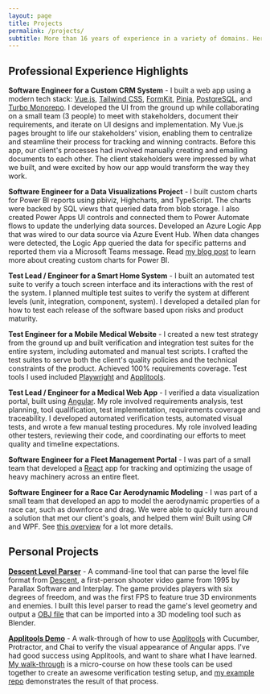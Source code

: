 ```yaml
---
layout: page
title: Projects
permalink: /projects/
subtitle: More than 16 years of experience in a variety of domains. Here are a few highlights.
---
```


## Professional Experience Highlights

**Software Engineer for a Custom CRM System** - I built a web app using a modern tech stack: [Vue.js](https://vuejs.org), [Tailwind CSS](https://tailwindcss.com/), [FormKit](https://formkit.com/), [Pinia](https://pinia.vuejs.org/), [PostgreSQL](https://www.postgresql.org/), and [Turbo Monorepo](https://turbo.build/repo). I developed the UI from the ground up while collaborating on a small team (3 people) to meet with stakeholders, document their requirements, and iterate on UI designs and implementation. My Vue.js pages brought to life our stakeholders' vision, enabling them to centralize and steamline their process for tracking and winning contracts. Before this app, our client's processes had involved manually creating and emailing documents to each other. The client stakeholders were impressed by what we built, and were excited by how our app would transform the way they work.

**Software Engineer for a Data Visualizations Project** - I built custom charts for Power BI reports using pbiviz, Highcharts, and TypeScript. The charts were backed by SQL views that queried data from blob storage. I also created Power Apps UI controls and connected them to Power Automate flows to update the underlying data sources. Developed an Azure Logic App that was wired to our data source via Azure Event Hub. When data changes were detected, the Logic App queried the data for specific patterns and reported them via a Microsoft Teams message. Read [my blog post](https://www.jeremyjarvis.net/2024/04/04/getting-started-with-custom-power-bi-charts.html) to learn more about creating custom charts for Power BI.

**Test Lead / Engineer for a Smart Home System** - I built an automated test suite to verify a touch screen interface and its interactions with the rest of the system. I planned multiple test suites to verify the system at different levels (unit, integration, component, system). I developed a detailed plan for how to test each release of the software based upon risks and product maturity.

**Test Engineer for a Mobile Medical Website** - I created a new test strategy from the ground up and built verification and integration test suites for the entire system, including automated and manual test scripts. I crafted the test suites to serve both the client's quality policies and the technical constraints of the product. Achieved 100% requirements coverage. Test tools I used included [Playwright](https://playwright.dev/) and [Applitools](https://applitools.com/).

**Test Lead / Engineer for a Medical Web App** - I verified a data visualization portal, built using [Angular](https://angular.io/). My role involved requirements analysis, test planning, tool qualification, test implementation, requirements coverage and traceability. I developed automated verification tests, automated visual tests, and wrote a few manual testing procedures. My role involved leading other testers, reviewing their code, and coordinating our efforts to meet quality and timeline expectations.

**Software Engineer for a Fleet Management Portal** - I was part of a small team that developed a [React](https://reactjs.org/) app for tracking and optimizing the usage of heavy machinery across an entire fleet.

**Software Engineer for a Race Car Aerodynamic Modeling** - I was part of a small team that developed an app to model the aerodynamic properties of a race car, such as downforce and drag. We were able to quickly turn around a solution that met our client's goals, and helped them win! Built using C# and WPF. See [this overview](https://sep.com/our-work/case-study/aerodynamic-modeling-and-simulation-application/) for a lot more details.

## Personal Projects

[**Descent Level Parser**](https://github.com/jeremy-jarvis/descent-tools) - A command-line tool that can parse the level file format from [Descent](https://en.wikipedia.org/wiki/Descent_(video_game)), a first-person shooter video game from 1995 by Parallax Software and Interplay. The game provides players with six degrees of freedom, and was the first FPS to feature true 3D environments and enemies. I built this level parser to read the game's level geometry and output a [OBJ file](https://en.wikipedia.org/wiki/Wavefront_.obj_file) that can be imported into a 3D modeling tool such as Blender.

[**Applitools Demo**](https://jeremy-jarvis.github.io/applitools-demo) - A walk-through of how to use [Applitools](https://applitools.com/) with Cucumber, Protractor, and Chai to verify the visual appearance of Angular apps. I've had good success using Applitools, and want to share what I have learned. [My walk-through](https://jeremy-jarvis.github.io/applitools-demo) is a micro-course on how these tools can be used together to create an awesome verification testing setup, and [my example repo](https://github.com/jeremy-jarvis/applitools-demo) demonstrates the result of that process.